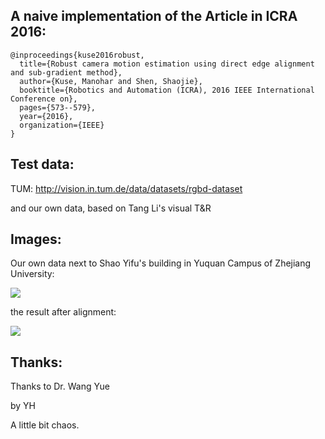 ## A naive implementation of the Article in ICRA 2016:
 
```
@inproceedings{kuse2016robust,
  title={Robust camera motion estimation using direct edge alignment and sub-gradient method},
  author={Kuse, Manohar and Shen, Shaojie},
  booktitle={Robotics and Automation (ICRA), 2016 IEEE International Conference on},
  pages={573--579},
  year={2016},
  organization={IEEE}
}
```

## Test data:

TUM:    http://vision.in.tum.de/data/datasets/rgbd-dataset

and our own data, based on Tang Li's visual T&R

## Images:

Our own data next to Shao Yifu's building in Yuquan Campus of Zhejiang University:

![](https://github.com/ZJUYH/camera_motion_estimation/raw/master/image/1.png)

the result after alignment:

![](https://github.com/ZJUYH/camera_motion_estimation/raw/master/image/0.png)

## Thanks:

Thanks to Dr. Wang Yue

by YH

A little bit chaos.

